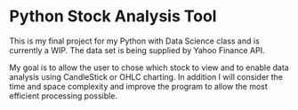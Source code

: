 # Python Stock Analysis Tool
This is my final project for my Python with Data Science class and is currently a WIP.
The data set is being supplied by Yahoo Finance API.

My goal is to allow the user to chose which stock to view and to enable data analysis using CandleStick or OHLC charting. In addition I will consider the time and space complexity and improve the program to allow the most efficient processing possible.

